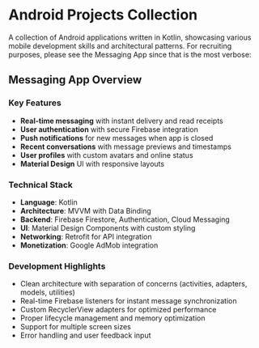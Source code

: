 # Android Projects Collection

A collection of Android applications written in Kotlin, showcasing various mobile development skills and architectural patterns. For recruiting purposes, please see the Messaging App since that is the most verbose:

## Messaging App Overview

### Key Features
- **Real-time messaging** with instant delivery and read receipts
- **User authentication** with secure Firebase integration
- **Push notifications** for new messages when app is closed
- **Recent conversations** with message previews and timestamps
- **User profiles** with custom avatars and online status
- **Material Design** UI with responsive layouts

### Technical Stack
- **Language**: Kotlin
- **Architecture**: MVVM with Data Binding
- **Backend**: Firebase Firestore, Authentication, Cloud Messaging
- **UI**: Material Design Components with custom styling
- **Networking**: Retrofit for API integration
- **Monetization**: Google AdMob integration

### Development Highlights
- Clean architecture with separation of concerns (activities, adapters, models, utilities)
- Real-time Firebase listeners for instant message synchronization
- Custom RecyclerView adapters for optimized performance
- Proper lifecycle management and memory optimization
- Support for multiple screen sizes
- Error handling and user feedback input